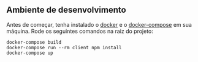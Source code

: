 ## Ambiente de desenvolvimento

Antes de começar, tenha instalado o [docker](https://docs.docker.com/engine/installation/) e o [docker-compose](https://docs.docker.com/compose/install/) em sua máquina.
Rode os seguintes comandos na raiz do projeto:
```
docker-compose build
docker-compose run --rm client npm install
docker-compose up

```
